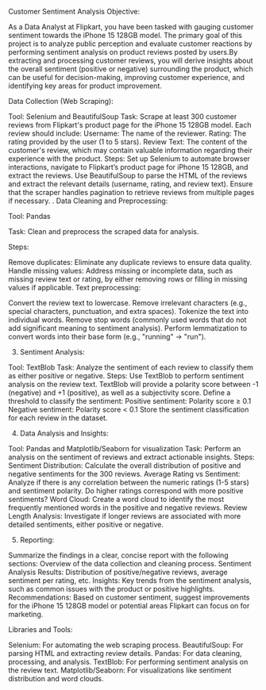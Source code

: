 Customer Sentiment Analysis
Objective:

As a Data Analyst at Flipkart, you have been tasked with gauging customer sentiment towards the iPhone 15 128GB model. The primary goal of this project is to analyze public perception and evaluate customer 
reactions by performing sentiment analysis on product reviews posted by users.By extracting and processing customer reviews, you will derive insights about the overall sentiment (positive or negative) surrounding
the product, which can be useful for decision-making, improving customer experience, and identifying key areas for product improvement.

Data Collection (Web Scraping):

Tool: Selenium and BeautifulSoup
Task: Scrape at least 300 customer reviews from Flipkart's product page for the iPhone 15 128GB model. Each review should include:
Username: The name of the reviewer.
Rating: The rating provided by the user (1 to 5 stars).
Review Text: The content of the customer's review, which may contain valuable information regarding their experience with the product.
Steps:
Set up Selenium to automate browser interactions, navigate to Flipkart’s product page for iPhone 15 128GB, and extract the reviews.
Use BeautifulSoup to parse the HTML of the reviews and extract the relevant details (username, rating, and review text).
Ensure that the scraper handles pagination to retrieve reviews from multiple pages if necessary.
 . Data Cleaning and Preprocessing:

Tool: Pandas

Task: Clean and preprocess the scraped data for analysis.

Steps:

Remove duplicates: Eliminate any duplicate reviews to ensure data quality.
Handle missing values: Address missing or incomplete data, such as missing review text or rating, by either removing rows or filling in missing values if applicable.
Text preprocessing:

Convert the review text to lowercase.
Remove irrelevant characters (e.g., special characters, punctuation, and extra spaces).
Tokenize the text into individual words.
Remove stop words (commonly used words that do not add significant meaning to sentiment analysis).
Perform lemmatization to convert words into their base form (e.g., "running" → "run").
 

3. Sentiment Analysis:

Tool: TextBlob
Task: Analyze the sentiment of each review to classify them as either positive or negative.
Steps:
Use TextBlob to perform sentiment analysis on the review text.
TextBlob will provide a polarity score between -1 (negative) and +1 (positive), as well as a subjectivity score.
Define a threshold to classify the sentiment:
Positive sentiment: Polarity score ≥ 0.1
Negative sentiment: Polarity score < 0.1
Store the sentiment classification for each review in the dataset.
 
4. Data Analysis and Insights:

Tool: Pandas and Matplotlib/Seaborn for visualization
Task: Perform an analysis on the sentiment of reviews and extract actionable insights.
Steps:
Sentiment Distribution: Calculate the overall distribution of positive and negative sentiments for the 300 reviews.
Average Rating vs Sentiment: Analyze if there is any correlation between the numeric ratings (1-5 stars) and sentiment polarity. Do higher ratings correspond with more positive sentiments?
Word Cloud: Create a word cloud to identify the most frequently mentioned words in the positive and negative reviews.
Review Length Analysis: Investigate if longer reviews are associated with more detailed sentiments, either positive or negative.

5. Reporting:

Summarize the findings in a clear, concise report with the following sections:
Overview of the data collection and cleaning process.
Sentiment Analysis Results: Distribution of positive/negative reviews, average sentiment per rating, etc.
Insights: Key trends from the sentiment analysis, such as common issues with the product or positive highlights.
Recommendations: Based on customer sentiment, suggest improvements for the iPhone 15 128GB model or potential areas Flipkart can focus on for marketing.

Libraries and Tools:

Selenium: For automating the web scraping process.
BeautifulSoup: For parsing HTML and extracting review details.
Pandas: For data cleaning, processing, and analysis.
TextBlob: For performing sentiment analysis on the review text.
Matplotlib/Seaborn: For visualizations like sentiment distribution and word clouds.
